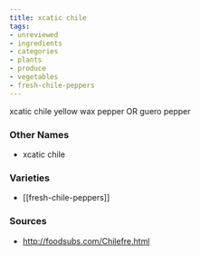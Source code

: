 ```yaml
---
title: xcatic chile
tags:
- unreviewed
- ingredients
- categories
- plants
- produce
- vegetables
- fresh-chile-peppers
---
```

xcatic chile yellow wax pepper OR guero pepper

### Other Names

* xcatic chile

### Varieties

* [[fresh-chile-peppers]]

### Sources
* http://foodsubs.com/Chilefre.html
